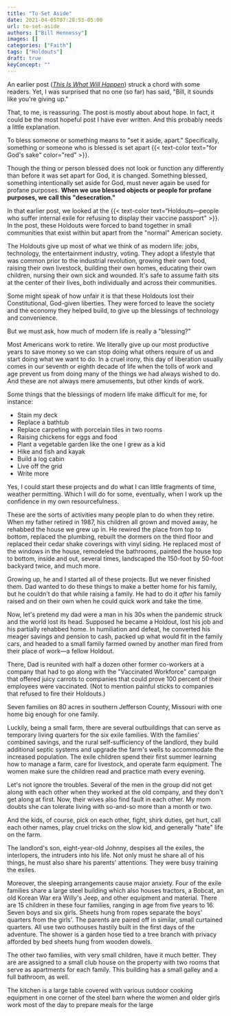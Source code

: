 ```yaml
---
title: "To Set Aside"
date: 2021-04-05T07:28:53-05:00
url: to-set-aside
authors: ["Bill Hennessy"]
images: []
categories: ["Faith"]
tags: ["Holdouts"]
draft: true
keyConcept: ""
---
```


An earlier post ([*This Is What Will Happen*](https://www.hennessysview.com/this-is-what-will-happen/)) struck a chord with some readers. Yet, I was surprised that no one (so far) has said, "Bill, it sounds like you're giving up."

That, to me, is reassuring. The post is mostly about about hope. In fact, it could be the most hopeful post I have ever written. And this probably needs a little explanation.

To bless someone or something means to "set it aside, apart." Specifically, something or someone who is blessed is set apart {{< text-color text="for God's sake" color="red" >}}. 

Though the thing or person blessed does not look or function any differently than before it was set apart for God, it is changed. Something blessed, something intentionally set aside for God, must never again be used for profane purposes. **When we use blessed objects or people for profane purposes, we call this "desecration."** 

In that earlier post, we looked at the {{< text-color text=“Holdouts—people who suffer internal exile for refusing to display their vaccine passport" >}}. In the post, these Holdouts were forced to band together in small communities that exist within but apart from the "normal" American society. 

The Holdouts give up most of what we think of as modern life: jobs, technology, the entertainment industry, voting. They adopt a lifestyle that was common prior to the industrial revolution, growing their own food, raising their own livestock, building their own homes, educating their own children, nursing their own sick and wounded. It's safe to assume faith sits at the center of their lives, both individually and across their communities. 

Some might speak of how unfair it is that these Holdouts lost their Constitutional, God-given liberties. They were forced to leave the society and the economy they helped build, to give up the blessings of technology and convenience. 

But we must ask, how much of modern life is really a "blessing?" 

Most Americans work to retire. We literally give up our most productive years to save money so we can stop doing what others require of us and start doing what we want to do. In a cruel irony, this day of liberation usually comes in our seventh or eighth decade of life when the tolls of work and age prevent us from doing many of the things we had always wished to do. And these are not always mere amusements, but other kinds of work.

Some things that the blessings of modern life make difficult for me, for instance:

* Stain my deck
* Replace a bathtub 
* Replace carpeting with porcelain tiles in two rooms
* Raising chickens for eggs and food
* Plant a vegetable garden like the one I grew as a kid
* Hike and fish and kayak
* Build a log cabin
* Live off the grid
* Write more 

Yes, I could start these projects and do what I can little fragments of time, weather permitting. Which I will do for some, eventually, when I work up the confidence in my own resourcefulness. 

These are the sorts of activities many people plan to do when they retire. When my father retired in 1987, his children all grown and moved away, he rehabbed the house we grew up in. He rewired the place from top to bottom, replaced the plumbing, rebuilt the dormers on the third floor and replaced their cedar shake coverings with vinyl siding. He replaced most of the windows in the house, remodeled the bathrooms, painted the house top to bottom, inside and out, several times, landscaped the 150-foot by 50-foot backyard twice, and much more. 

Growing up, he and I started all of these projects. But we never finished them. Dad wanted to do these things to make a better home for his family, but he couldn't do that while raising a family. He had to do it *after* his family raised and on their own when he could quick work and take the time. 

Now, let's pretend my dad were a man in his 30s when the pandemic struck and the world lost its head. Supposed he became a Holdout, lost his job and his partially rehabbed home. In humiliation and defeat, he converted his meager savings and pension to cash, packed up what would fit in the family cars, and headed to a small family farmed owned by another man fired from their place of work—a fellow Holdout. 

There, Dad is reunited with half a dozen other former co-workers at a company that had to go along with the "Vaccinated Workforce" campaign that offered juicy carrots to companies that could prove 100 percent of their employees were vaccinated. (Not to mention painful sticks to companies that refused to fire their Holdouts.) 

Seven families on 80 acres in southern Jefferson County, Missouri with one home big enough for one family. 

Luckily, being a small farm, there are several outbuildings that can serve as temporary living quarters for the six exile families. With the families' combined savings, and the rural self-sufficiency of the landlord, they build additional septic systems and upgrade the farm's wells to accommodate the increased population. The exile children spend their first summer learning how to manage a farm, care for livestock, and operate farm equipment. The women make sure the children read and practice math every evening. 

Let's not ignore the troubles. Several of the men in the group did not get along with each other when they worked at the old company, and they don't get along at first. Now, their wives also find fault in each other. My mom doubts she can tolerate living with so-and-so more than a month or two. 

And the kids, of course, pick on each other, fight, shirk duties, get hurt, call each other names, play cruel tricks on the slow kid, and generally "hate" life on the farm. 

The landlord's son, eight-year-old Johnny, despises all the exiles, the interlopers, the intruders into his life. Not only must he share all of his things, he must also share his parents' attentions. They were busy training the exiles. 

Moreover, the sleeping arrangements cause major anxiety. Four of the exile families share a large steel building which also houses tractors, a Bobcat, an old Korean War era Willy's Jeep, and other equipment and material. There are 15 children in these four families, ranging in age from five years to 16. Seven boys and six girls. Sheets hung from ropes separate the boys' quarters from the girls'. The parents are paired off in similar, small curtained quarters. All use two outhouses hastily built in the first days of the adventure. The shower is a garden hose tied to a tree branch with privacy afforded by bed sheets hung from wooden dowels. 

The other two families, with very small children, have it much better. They are are assigned to a small club house on the property with two rooms that serve as apartments for each family. This building has a small galley and a full bathroom, as well. 

The kitchen is a large table covered with various outdoor cooking equipment in one corner of the steel barn where the women and older girls work most of the day to prepare meals for the large 
<!--stackedit_data:
eyJoaXN0b3J5IjpbOTkxNDI3NTAyXX0=
-->